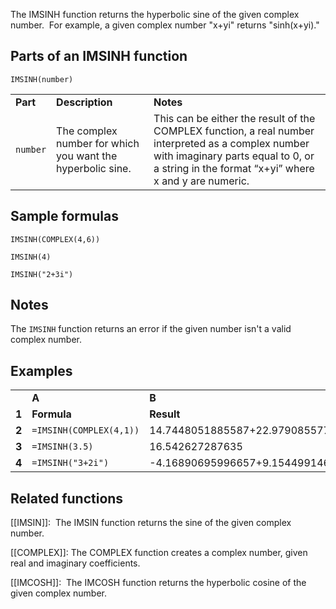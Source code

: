 The IMSINH function returns the hyperbolic sine of the given complex number.
 For example, a given complex number "x+yi" returns "sinh(x+yi)."

Parts of an IMSINH function
---------------------------

`IMSINH(number)`

|  |  |  |
| --- | --- | --- |
| **Part** | **Description** | **Notes** |
| `number` | The complex number for which you want the hyperbolic sine. | This can be either the result of the COMPLEX function, a real number interpreted as a complex number with imaginary parts equal to 0, or a string in the format “x+yi” where x and y are numeric. |

Sample formulas
---------------

`IMSINH(COMPLEX(4,6))`

`IMSINH(4)`

`IMSINH("2+3i")`

Notes
-----

The `IMSINH` function returns an error if the given number isn't a valid complex number.

Examples
--------

|  |  |  |
| --- | --- | --- |
|  | **A** | **B** |
| **1** | **Formula** | **Result** |
| **2** | `=IMSINH(COMPLEX(4,1))` | 14.7448051885587+22.9790855778861i |
| **3** | `=IMSINH(3.5)` | 16.542627287635 |
| **4** | `=IMSINH("3+2i")` | -4.16890695996657+9.15449914691143i |

Related functions
-----------------

[[IMSIN]]:  The IMSIN function returns the sine of the given complex number.

[[COMPLEX]]: The COMPLEX function creates a complex number, given real and imaginary coefficients.

[[IMCOSH]]:  The IMCOSH function returns the hyperbolic cosine of the given complex number.